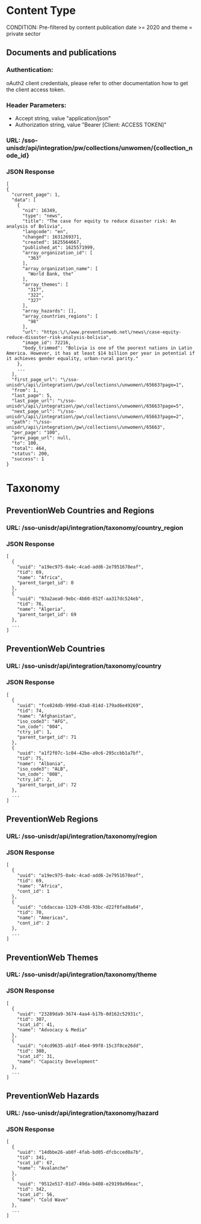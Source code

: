 # Content Type

CONDITION: Pre-filtered by content publication date >= 2020 and theme = private sector


## Documents and publications

### Authentication:

oAuth2 client credentials, please refer to other documentation how to get the client access token.

### Header Parameters:

* Accept string, value "application/json"
* Authorization string, value "Bearer [Client: ACCESS TOKEN]"

### URL: /sso-unisdr/api/integration/pw/collections/unwomen/{collection_node_id}

### JSON Response

```shell
[
{
  "current_page": 1,
  "data": [
    {
      "nid": 16349,
      "type": "news",
      "title": "The case for equity to reduce disaster risk: An analysis of Bolivia",
      "langcode": "en",
      "changed": 1631269371,
      "created": 1625564667,
      "published_at": 1625571999,
      "array_organization_id": [
        "363"
      ],
      "array_organization_name": [
        "World Bank, the"
      ],
      "array_themes": [
        "317",
        "322",
        "327"
      ],
      "array_hazards": [],
      "array_countries_regions": [
        "98"
      ],
      "url": "https:\/\/www.preventionweb.net\/news\/case-equity-reduce-disaster-risk-analysis-bolivia",
      "image_id": 72216,
      "body_trimmed": "Bolivia is one of the poorest nations in Latin America. However, it has at least $14 billion per year in potential if it achieves gender equality, urban-rural parity."
    },
    ...
  ],
  "first_page_url": "\/sso-unisdr\/api\/integration\/pw\/collections\/unwomen\/65663?page=1",
  "from": 1,
  "last_page": 5,
  "last_page_url": "\/sso-unisdr\/api\/integration\/pw\/collections\/unwomen\/65663?page=5",
  "next_page_url": "\/sso-unisdr\/api\/integration\/pw\/collections\/unwomen\/65663?page=2",
  "path": "\/sso-unisdr\/api\/integration\/pw\/collections\/unwomen\/65663",
  "per_page": "100",
  "prev_page_url": null,
  "to": 100,
  "total": 464,
  "status": 200,
  "success": 1
}
```


# Taxonomy

## PreventionWeb Countries and Regions

### URL: /sso-unisdr/api/integration/taxonomy/country_region

### JSON Response
```shell
[
  {
    "uuid": "a19ec975-0a4c-4cad-add6-2e7951678eaf",
    "tid": 69,
    "name": "Africa",
    "parent_target_id": 0
  },
  {
    "uuid": "93a2aea0-9ebc-4b60-852f-aa317dc524eb",
    "tid": 76,
    "name": "Algeria",
    "parent_target_id": 69
  },
  ...
]
```

## PreventionWeb Countries

### URL: /sso-unisdr/api/integration/taxonomy/country

### JSON Response
```shell
[
  {
    "uuid": "fce824db-999d-43a8-814d-179ad6e49269",
    "tid": 74,
    "name": "Afghanistan",
    "iso_code3": "AFG",
    "un_code": "004",
    "ctry_id": 1,
    "parent_target_id": 71
  },
  {
    "uuid": "a1f2f07c-1c04-42be-a9c6-295ccbb1a7bf",
    "tid": 75,
    "name": "Albania",
    "iso_code3": "ALB",
    "un_code": "008",
    "ctry_id": 2,
    "parent_target_id": 72
  },
  ...
]
```

## PreventionWeb Regions

### URL: /sso-unisdr/api/integration/taxonomy/region

### JSON Response

```shell
[
  {
    "uuid": "a19ec975-0a4c-4cad-add6-2e7951678eaf",
    "tid": 69,
    "name": "Africa",
    "cont_id": 1
  },
  {
    "uuid": "c6daccaa-1329-47d8-93bc-d22f0fad8a04",
    "tid": 70,
    "name": "Americas",
    "cont_id": 2
  },
  ...
]
```


## PreventionWeb Themes

### URL: /sso-unisdr/api/integration/taxonomy/theme

### JSON Response

```shell
[
  {
    "uuid": "23289da9-3674-4aa4-b17b-0d162c52931c",
    "tid": 307,
    "scat_id": 41,
    "name": "Advocacy & Media"
  },
  {
    "uuid": "c4cd9635-ab1f-46e4-99f8-15c3f8ce26dd",
    "tid": 308,
    "scat_id": 31,
    "name": "Capacity Development"
  },
  ...
]
```

## PreventionWeb Hazards

### URL: /sso-unisdr/api/integration/taxonomy/hazard

### JSON Response

```shell
[
  {
    "uuid": "14dbbe26-ab0f-4fab-bd05-dfcbcced0a7b",
    "tid": 341,
    "scat_id": 67,
    "name": "Avalanche"
  },
  {
    "uuid": "9512e517-01d7-49da-b408-e29199a96eac",
    "tid": 342,
    "scat_id": 56,
    "name": "Cold Wave"
  },
  ...
]
```



